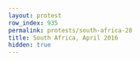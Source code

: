 ```yaml
---
layout: protest
row_index: 935
permalink: protests/south-africa-28
title: South Africa, April 2016
hidden: true
---
```


